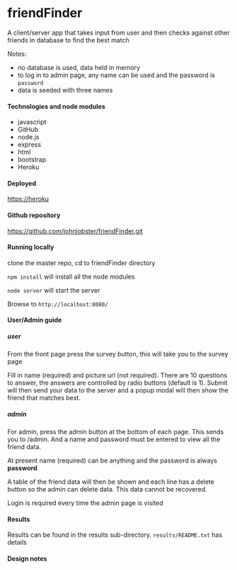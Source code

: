 # friendFinder

A client/server app that takes input from user and then checks against other friends in database to find the best match

Notes:
* no database is used, data held in memory
* to log in to admin page, any name can be used and the password is `password`
* data is seeded with three names

#### Technologies and node modules
* javascript
* GitHub
* node.js
* express
* html
* bootstrap
* Heroku

#### Deployed

<https://heroku>

#### Github repository
<https://github.com/johnlobster/friendFinder.git>

#### Running locally

clone the master repo, cd to friendFinder directory

`npm install` will install all the node modules

`node server` will start the server

Browse to `http://localhost:8080/`

#### User/Admin guide

##### user
From the front page press the survey button, this will take you to the survey page

Fill in name (required) and picture url (not required). There are 10 questions to answer, 
the answers are controlled by radio buttons (default is 1). Submit will then send your data to the server and
a popup modal will then show the friend that matches best.

##### admin
For admin, press the admin button at the bottom of each page. This sends you to /admin. And a name and password must be entered to view all the friend data. 

At present name (required) can be anything and the password is always __password__

A table of the friend data will then be shown and each line has a delete button so the admin can delete data.
This data cannot be recovered.

Login is required every time the admin page is visited

#### Results
Results can be found in the results sub-directory.
`results/README.txt` has details

#### Design notes


